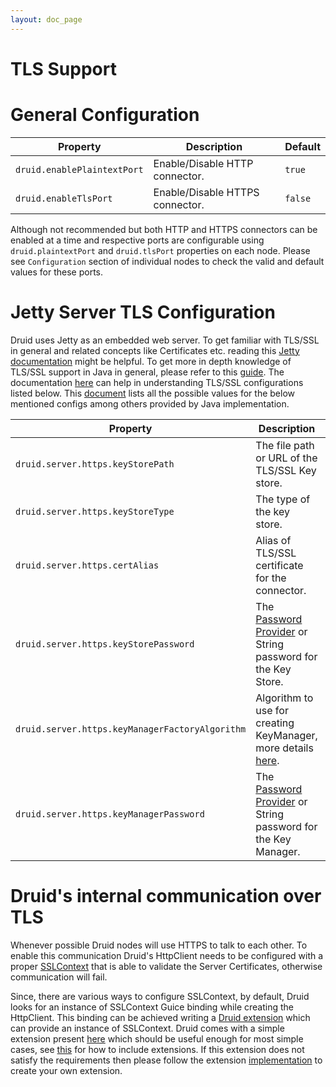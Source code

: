 ```yaml
---
layout: doc_page
---
```


TLS Support
===============

# General Configuration

|Property|Description|Default|
|--------|-----------|-------|
|`druid.enablePlaintextPort`|Enable/Disable HTTP connector.|`true`|
|`druid.enableTlsPort`|Enable/Disable HTTPS connector.|`false`|

Although not recommended but both HTTP and HTTPS connectors can be enabled at a time and respective ports are configurable using `druid.plaintextPort`
and `druid.tlsPort` properties on each node. Please see `Configuration` section of individual nodes to check the valid and default values for these ports.

# Jetty Server TLS Configuration

Druid uses Jetty as an embedded web server. To get familiar with TLS/SSL in general and related concepts like Certificates etc.
reading this [Jetty documentation](http://www.eclipse.org/jetty/documentation/9.3.x/configuring-ssl.html) might be helpful.
To get more in depth knowledge of TLS/SSL support in Java in general, please refer to this [guide](http://docs.oracle.com/javase/8/docs/technotes/guides/security/jsse/JSSERefGuide.html).
The documentation [here](http://www.eclipse.org/jetty/documentation/9.3.x/configuring-ssl.html#configuring-sslcontextfactory)
can help in understanding TLS/SSL configurations listed below. This [document](http://docs.oracle.com/javase/8/docs/technotes/guides/security/StandardNames.html) lists all the possible
values for the below mentioned configs among others provided by Java implementation.

|Property|Description|Default|Required|
|--------|-----------|-------|--------|
|`druid.server.https.keyStorePath`|The file path or URL of the TLS/SSL Key store.|none|yes|
|`druid.server.https.keyStoreType`|The type of the key store.|none|yes|
|`druid.server.https.certAlias`|Alias of TLS/SSL certificate for the connector.|none|yes|
|`druid.server.https.keyStorePassword`|The [Password Provider](../operations/password-provider.html) or String password for the Key Store.|none|yes|
|`druid.server.https.keyManagerFactoryAlgorithm`|Algorithm to use for creating KeyManager, more details [here](https://docs.oracle.com/javase/7/docs/technotes/guides/security/jsse/JSSERefGuide.html#KeyManager).|`javax.net.ssl.KeyManagerFactory.getDefaultAlgorithm()`|no|
|`druid.server.https.keyManagerPassword`|The [Password Provider](../operations/password-provider.html) or String password for the Key Manager.|none|no|

# Druid's internal communication over TLS

Whenever possible Druid nodes will use HTTPS to talk to each other. To enable this communication Druid's HttpClient needs to
be configured with a proper [SSLContext](http://docs.oracle.com/javase/8/docs/api/javax/net/ssl/SSLContext.html) that is able
to validate the Server Certificates, otherwise communication will fail.

Since, there are various ways to configure SSLContext, by default, Druid looks for an instance of SSLContext Guice binding
while creating the HttpClient. This binding can be achieved writing a [Druid extension](../development/extensions.html)
which can provide an instance of SSLContext. Druid comes with a simple extension present [here](../development/extensions-core/simple-client-sslcontext.html)
which should be useful enough for most simple cases, see [this](./including-extensions.html) for how to include extensions.
If this extension does not satisfy the requirements then please follow the extension [implementation](https://github.com/druid-io/druid/tree/master/extensions-core/simple-client-sslcontext)
to create your own extension.
